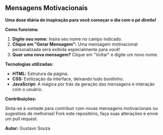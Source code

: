 
## Mensagens Motivacionais 

**Uma dose diária de inspiração para você começar o dia com o pé direito!**

**Como funciona:**

1. **Digite seu nome:** Insira seu nome no campo indicado.
2. **Clique em "Gerar Mensagem":** Uma mensagem motivacional personalizada será exibida especialmente para você!
3. **Quer uma nova mensagem?** Clique em "Voltar" e digite um novo nome.

**Tecnologias utilizadas:**

* **HTML:** Estrutura da página.
* **CSS:** Estilização da interface, deixando tudo bonitinho.
* **JavaScript:** A mágica por trás da geração das mensagens e interação com o usuário.

**Contribuições:**

Sinta-se à vontade para contribuir com novas mensagens motivacionais ou sugestões de melhorias! Fork este repositório, faça suas alterações e envie um pull request.

**Autor:**
Gustavo Souza

